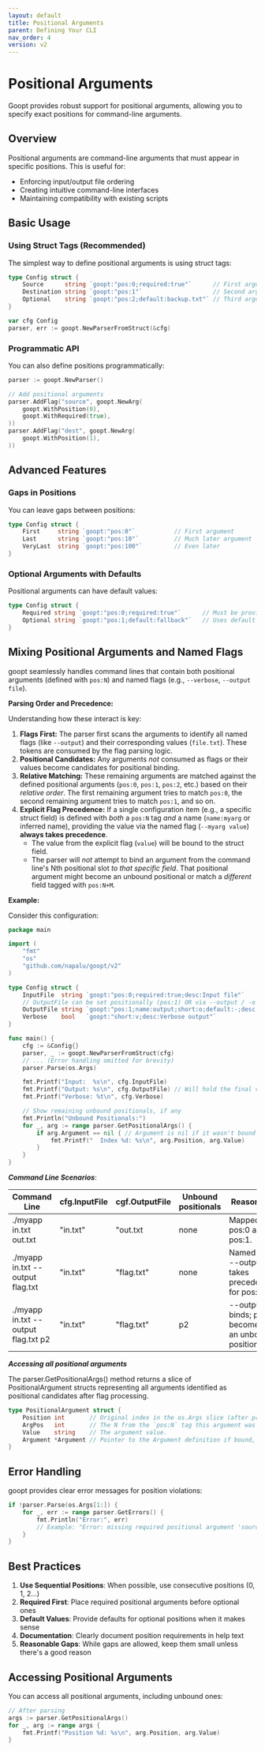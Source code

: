 ```yaml
---
layout: default
title: Positional Arguments
parent: Defining Your CLI
nav_order: 4
version: v2
---
```


# Positional Arguments

Goopt provides robust support for positional arguments, allowing you to specify exact positions for command-line arguments.

## Overview

Positional arguments are command-line arguments that must appear in specific positions. This is useful for:
- Enforcing input/output file ordering
- Creating intuitive command-line interfaces
- Maintaining compatibility with existing scripts

## Basic Usage

### Using Struct Tags (Recommended)

The simplest way to define positional arguments is using struct tags:

```go
type Config struct {
    Source      string `goopt:"pos:0;required:true"`      // First argument
    Destination string `goopt:"pos:1"`                    // Second argument
    Optional    string `goopt:"pos:2;default:backup.txt"` // Third argument with default
}

var cfg Config
parser, err := goopt.NewParserFromStruct(&cfg)
```

### Programmatic API

You can also define positions programmatically:

```go
parser := goopt.NewParser()

// Add positional arguments
parser.AddFlag("source", goopt.NewArg(
    goopt.WithPosition(0),
    goopt.WithRequired(true),
))
parser.AddFlag("dest", goopt.NewArg(
    goopt.WithPosition(1),
))
```

## Advanced Features

### Gaps in Positions

You can leave gaps between positions:

```go
type Config struct {
    First     string `goopt:"pos:0"`           // First argument
    Last      string `goopt:"pos:10"`          // Much later argument
    VeryLast  string `goopt:"pos:100"`         // Even later
}
```

### Optional Arguments with Defaults

Positional arguments can have default values:

```go
type Config struct {
    Required string `goopt:"pos:0;required:true"`      // Must be provided
    Optional string `goopt:"pos:1;default:fallback"`   // Uses default if missing
}
```

## Mixing Positional Arguments and Named Flags

goopt seamlessly handles command lines that contain both positional arguments (defined with `pos:N`) and named flags (e.g., `--verbose`, `--output file`).

**Parsing Order and Precedence:**

Understanding how these interact is key:

1.  **Flags First:** The parser first scans the arguments to identify all named flags (like `--output`) and their corresponding values (`file.txt`). These tokens are consumed by the flag parsing logic.
2.  **Positional Candidates:** Any arguments *not* consumed as flags or their values become candidates for positional binding.
3.  **Relative Matching:** These remaining arguments are matched against the defined positional arguments (`pos:0`, `pos:1`, `pos:2`, etc.) based on their *relative order*. The first remaining argument tries to match `pos:0`, the second remaining argument tries to match `pos:1`, and so on.
4.  **Explicit Flag Precedence:** If a single configuration item (e.g., a specific struct field) is defined with *both* a `pos:N` tag *and* a name (`name:myarg` or inferred name), providing the value via the named flag (`--myarg value`) **always takes precedence**.
    *   The value from the explicit flag (`value`) will be bound to the struct field.
    *   The parser will *not* attempt to bind an argument from the command line's Nth positional slot *to that specific field*. That positional argument might become an unbound positional or match a *different* field tagged with `pos:N+M`.

**Example:**

Consider this configuration:

```go
package main

import (
	"fmt"
	"os"
	"github.com/napalu/goopt/v2"
)

type Config struct {
	InputFile  string `goopt:"pos:0;required:true;desc:Input file"`
	// OutputFile can be set positionally (pos:1) OR via --output / -o
	OutputFile string `goopt:"pos:1;name:output;short:o;default:-;desc:Output file ('-' for stdout)"`
	Verbose    bool   `goopt:"short:v;desc:Verbose output"`
}

func main() {
	cfg := &Config{}
	parser, _ := goopt.NewParserFromStruct(cfg)
	// ... (Error handling omitted for brevity)
	parser.Parse(os.Args)

	fmt.Printf("Input:  %s\n", cfg.InputFile)
	fmt.Printf("Output: %s\n", cfg.OutputFile) // Will hold the final value
	fmt.Printf("Verbose: %t\n", cfg.Verbose)

	// Show remaining unbound positionals, if any
	fmt.Println("Unbound Positionals:")
	for _, arg := range parser.GetPositionalArgs() {
		if arg.Argument == nil { // Argument is nil if it wasn't bound to a pos:N field
			fmt.Printf("  Index %d: %s\n", arg.Position, arg.Value)
		}
	}
}
```

***Command Line Scenarios***:

| Command Line                        | cfg.InputFile | cgf.OutputFile | Unbound positionals | Reasoning                                        |
|-------------------------------------|---------------|----------------|---------------------|--------------------------------------------------|
| ./myapp in.txt out.txt              | "in.txt"      | "out.txt       | none                | Mapped by pos:0 and pos:1.                       | 
| ./myapp in.txt --output flag.txt	   | "in.txt"      | "flag.txt"     | none                | Named flag --output takes precedence for pos:1   |
| ./myapp in.txt --output flag.txt p2 | "in.txt"      | "flag.txt"     | p2                  | --output binds; p2 becomes an unbound positional |


***Accessing all positional arguments***

The parser.GetPositionalArgs() method returns a slice of PositionalArgument structs representing all arguments identified as positional candidates after flag processing.

```go
type PositionalArgument struct {
    Position int       // Original index in the os.Args slice (after program name).
    ArgPos   int       // The N from the `pos:N` tag this argument was bound to (or relative index if unbound).
    Value    string    // The argument value.
    Argument *Argument // Pointer to the Argument definition if bound, otherwise nil.
}
```
## Error Handling

goopt provides clear error messages for position violations:

```go
if !parser.Parse(os.Args[1:]) {
    for _, err := range parser.GetErrors() {
        fmt.Println("Error:", err)
        // Example: "Error: missing required positional argument 'source' at position 0"
    }
}
```

## Best Practices

1. **Use Sequential Positions**: When possible, use consecutive positions (0, 1, 2...)
2. **Required First**: Place required positional arguments before optional ones
3. **Default Values**: Provide defaults for optional positions when it makes sense
4. **Documentation**: Clearly document position requirements in help text
5. **Reasonable Gaps**: While gaps are allowed, keep them small unless there's a good reason

## Accessing Positional Arguments

You can access all positional arguments, including unbound ones:

```go
// After parsing
args := parser.GetPositionalArgs()
for _, arg := range args {
    fmt.Printf("Position %d: %s\n", arg.Position, arg.Value)
}
```
